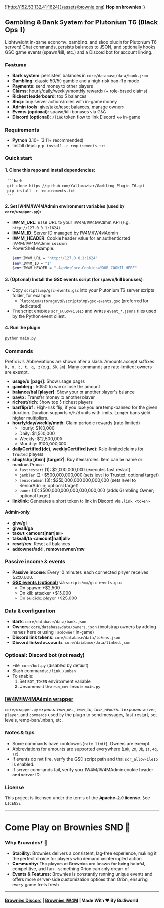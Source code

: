 ![http://152.53.132.41:1624](./assets/brownie.png)
**Hop on brownies :)**

## Gambling & Bank System for Plutonium T6 (Black Ops II)

Lightweight in-game economy, gambling, and shop plugin for Plutonium T6 servers! Chat commands, persists balances to JSON, and optionally hooks GSC game events (spawn/kill, etc.) and a Discord bot for account linking.

### Features
- **Bank system**: persistent balances in `core/database/data/bank.json`
- **Gambling**: classic 50/50 gamble and a high-risk ban-flip mode
- **Payments**: send money to other players
- **Claims**: hourly/daily/weekly/monthly rewards (+ role-based claims)
- **Richest leaderboard**: top 5 balances
- **Shop**: buy server actions/roles with in-game money
- **Admin tools**: give/take/reset balances, manage owners
- **Events (optional)**: spawn/kill bonuses via GSC
- **Discord (optional)**: `/link` token flow to link Discord ↔ in-game

### Requirements
- **Python** 3.10+ (3.11+ recommended)
- Install deps: `pip install -r requirements.txt`

### Quick start
#### 1. Clone this repo and install dependencies:
     ```bash
     git clone https://github.com/Yallamaztar/Gambling-Plugin-T6.git
     pip install -r requirements.txt
     ```

#### 2. Set IW4M/IW4MAdmin environment variables (used by `core/wrapper.py`):
   - **IW4M_URL**: Base URL to your IW4M/IW4MAdmin API (e.g. `http://127.0.0.1:1624`)
   - **IW4M_ID**: Server ID managed by IW4M/IW4MAdmin
   - **IW4M_HEADER**: Cookie header value for an authenticated IW4M/IW4MAdmin session
   - PowerShell example:
     ```bash
     $env:IW4M_URL = "http://127.0.0.1:1624"
     $env:IW4M_ID = "1"
     $env:IW4M_HEADER = ".AspNetCore.Cookies=YOUR_COOKIE_HERE"
     ```

#### 3. (Optional) Install the GSC events script (for spawn/kill bonuses):
   - Copy `scripts/mp/gsc-events.gsc` into your Plutonium T6 server scripts folder, for example:
     - `Plutonium\storage\t6\scripts\mp\gsc-events.gsc` (preferred for dedicated)
   - The script enables `scr_allowFileIo` and writes `event_*.jsonl` files used by the Python event client.

#### 4. Run the plugin:
   ```bash
   python main.py
   ```

### Commands
Prefix is **!**. Abbreviations are shown after a slash. Amounts accept suffixes: `k, m, b, t, q, z` (e.g., `5k`, `2m`). Many commands are rate-limited; owners are exempt.

- **usage/u [page]**: Show usage pages
- **gamble/g <amount>**: 50/50 to win or lose the amount
- **balance/bal [player]**: Show your or another player's balance
- **pay/p <player> <amount>**: Transfer money to another player
- **richest/rich**: Show top 5 richest players
- **banflip/bf <amount> <duration>**: High-risk flip; if you lose you are temp-banned for the given duration. Duration supports `m/h/d` units with limits. Longer bans yield higher multipliers.
- **hourly/day/weekly/mnth**: Claim periodic rewards (rate-limited)
  - Hourly: $100,000
  - Daily: $1,500,000
  - Weekly: $12,500,000
  - Monthly: $100,000,000
- **dailyCertified (dc), weeklyCertified (wc)**: Role-limited claims for `Trusted` players
- **shop/shp [item] [target?]**: Buy items/roles. Item can be name or number. Prices:
  - `fastrestart` (1): $2,000,000,000 (executes fast restart)
  - `gambler` (2): $500,000,000,000 (sets level to Trusted; optional target)
  - `senioradmin` (3): $250,000,000,000,000,000 (sets level to SeniorAdmin; optional target)
  - `owner` (4): $500,000,000,000,000,000,000 (adds Gambling Owner; optional target)
- **link/lnk**: Generates a short token to link in Discord via `/link <token>`

#### Admin-only
- **give/gi <player> <amount>**
- **giveall/ga <amount>**
- **take/t <player> <amount|half|all>**
- **takeall/ta <amount|half|all>**
- **reset/res**: Reset all balances
- **addowner/add <player>**, **removeowner/rmv <player>**

### Passive income & events
- **Passive income**: Every 10 minutes, each connected player receives $250,000.
- [**GSC events (optional)**](https://github.com/Yallamaztar/gsc-events-py/) via `scripts/mp/gsc-events.gsc`:
  - On spawn: +$2,500
  - On kill: attacker +$15,000
  - On suicide: player +$25,000

### Data & configuration
- **Bank**: `core/database/data/bank.json`
- **Owners**: `core/database/data/owners.json` (bootstrap owners by adding names here or using `!addowner` in-game)
- **Discord link tokens**: `core/database/data/tokens.json`
- **Discord linked accounts**: `core/database/data/linked.json`

### Optional: Discord bot (not ready)
- File: `core/bot.py` (disabled by default)
- Slash commands: `/link`, `/unban`
- To enable:
  1. Set `BOT_TOKEN` environment variable
  2. Uncomment the `run_bot` lines in `main.py`

### [IW4M/IW4MAdmin wrapper](https://github.com/Yallamaztar/iw4m)
`core/wrapper.py` expects `IW4M_URL`, `IW4M_ID`, `IW4M_HEADER`. It exposes `server`, `player`, and `commands` used by the plugin to send messages, fast-restart, set levels, temp-ban/unban, etc.

### Notes & tips
- Some commands have cooldowns (`rate_limit`). Owners are exempt.
- Abbreviations for amounts are supported everywhere (`10k`, `2m`, `3b`, `1t`, `4q`, `1z`).
- If events do not fire, verify the GSC script path and that `scr_allowFileIo` is enabled.
- If server commands fail, verify your IW4M/IW4MAdmin cookie header and server ID.

### License
This project is licensed under the terms of the **Apache-2.0 license**. See `LICENSE`.

---

# Come Play on Brownies SND 🍰
### Why Brownies? 🤔
- **Stability:** Brownies delivers a consistent, lag-free experience, making it the perfect choice for players who demand uninterrupted action
- **Community:** The players at Brownies are known for being helpful, competitive, and fun—something Orion can only dream of
- **Events & Features:** Brownies is constantly running unique events and offers more server-side customization options than Orion, ensuring every game feels fresh

---

#### [Brownies Discord](https://discord.gg/DtktFBNf5T) | [Brownies IW4M](http://193.23.160.188:1624/) | Made With ❤️ By Budiworld